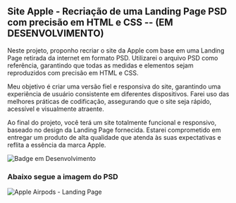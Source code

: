 ## Site Apple - Recriação de uma Landing Page PSD com precisão em HTML e CSS  --  (EM DESENVOLVIMENTO)

Neste projeto, proponho recriar o site da Apple com base em uma Landing Page retirada da internet em formato PSD. Utilizarei o arquivo PSD como referência, garantindo que todas as medidas e elementos sejam reproduzidos com precisão em HTML e CSS.

Meu objetivo é criar uma versão fiel e responsiva do site, garantindo uma experiência de usuário consistente em diferentes dispositivos. Farei uso das melhores práticas de codificação, assegurando que o site seja rápido, acessível e visualmente atraente.


Ao final do projeto, você terá um site totalmente funcional e responsivo, baseado no design da Landing Page fornecida. Estarei comprometido em entregar um produto de alta qualidade que atenda às suas expectativas e reflita a essência da marca Apple.


![Badge em Desenvolvimento](http://img.shields.io/static/v1?label=STATUS&message=EM%20DESENVOLVIMENTO&style=for-the-badge)

### Abaixo segue a imagem do PSD 

![Apple Airpods - Landing Page](https://github.com/EdCarlos-Fernandes/siteApple/assets/92828340/e0bca601-62a5-41f0-a856-74d06b5c27fe)
